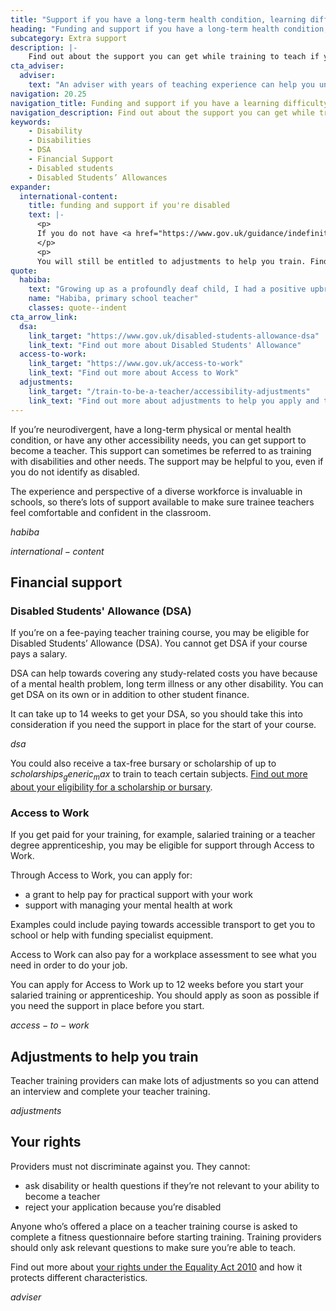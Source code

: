 ```yaml
---
title: "Support if you have a long-term health condition, learning difficulty, or neurodiversity"
heading: "Funding and support if you have a long-term health condition, learning difficulty, or neurodiversity"
subcategory: Extra support
description: |-
    Find out about the support you can get while training to teach if you're neurodivergent, have a long-term health condition, or other accessibility need.
cta_adviser:
  adviser:
    text: "An adviser with years of teaching experience can help you understand what support you could get during your training. Chat by phone, text or email, as little or as often as you need."
navigation: 20.25
navigation_title: Funding and support if you have a learning difficulty, health condition or disability
navigation_description: Find out about the support you can get while training to teach if you're neurodivergent, have a long-term physical or mental health condition, or have any other accessibility need.
keywords:
    - Disability
    - Disabilities
    - DSA
    - Financial Support
    - Disabled students
    - Disabled Students’ Allowances
expander:
  international-content:
    title: funding and support if you're disabled
    text: |-
      <p>
      If you do not have <a href="https://www.gov.uk/guidance/indefinite-leave-to-remain-in-the-uk">indefinite leave to remain in the UK</a>, you're unlikely to be eligible for this financial support (unless you’ve applied to the Afghan or Ukraine resettlement schemes).  
      </p>
      <p>
      You will still be entitled to adjustments to help you train. Find out about the <a href="/non-uk-teachers/fees-and-funding-for-non-uk-trainees">financial support available for non-UK citizens</a>.</p>
quote:
  habiba:
    text: "Growing up as a profoundly deaf child, I had a positive upbringing in my mainstream primary school. The teachers were amazing in terms of support and treating me equally. They inspired me to become a primary school teacher."
    name: "Habiba, primary school teacher"
    classes: quote--indent
cta_arrow_link:
  dsa:
    link_target: "https://www.gov.uk/disabled-students-allowance-dsa"
    link_text: "Find out more about Disabled Students' Allowance"
  access-to-work:
    link_target: "https://www.gov.uk/access-to-work"
    link_text: "Find out more about Access to Work"
  adjustments:
    link_target: "/train-to-be-a-teacher/accessibility-adjustments"
    link_text: "Find out more about adjustments to help you apply and train"
---
```


If you’re neurodivergent, have a long-term physical or mental health condition, or have any other accessibility needs, you can get support to become a teacher. This support can sometimes be referred to as training with disabilities and other needs. The support may be helpful to you, even if you do not identify as disabled.

The experience and perspective of a diverse workforce is invaluable in schools, so there’s lots of support available to make sure trainee teachers feel comfortable and confident in the classroom.

$habiba$

$international-content$

## Financial support

### Disabled Students' Allowance (DSA)

If you’re on a fee-paying teacher training course, you may be eligible for Disabled Students’ Allowance (DSA). You cannot get DSA if your course pays a salary. 

DSA can help towards covering any study-related costs you have because of a mental health problem, long term illness or any other disability. You can get DSA on its own or in addition to other student finance. 

It can take up to 14 weeks to get your DSA, so you should take this into consideration if you need the support in place for the start of your course.

$dsa$

You could also receive a tax-free bursary or scholarship of up to $scholarships_generic_max$ to train to teach certain subjects. [Find out more about your eligibility for a scholarship or bursary](/funding-and-support/scholarships-and-bursaries).

### Access to Work

If you get paid for your training, for example, salaried training or a teacher degree apprenticeship, you may be eligible for support through Access to Work. 

Through Access to Work, you can apply for: 

* a grant to help pay for practical support with your work 
* support with managing your mental health at work

Examples could include paying towards accessible transport to get you to school or help with funding specialist equipment.  

Access to Work can also pay for a workplace assessment to see what you need in order to do your job. 

You can apply for Access to Work up to 12 weeks before you start your salaried training or apprenticeship. You should apply as soon as possible if you need the support in place before you start.

$access-to-work$

## Adjustments to help you train

Teacher training providers can make lots of adjustments so you can attend an interview and complete your teacher training.

$adjustments$

## Your rights

Providers must not discriminate against you. They cannot:

- ask disability or health questions if they’re not relevant to your ability to become a teacher
- reject your application because you’re disabled

Anyone who’s offered a place on a teacher training course is asked to complete a fitness questionnaire before starting training. Training providers should only ask relevant questions to make sure you’re able to teach.

Find out more about [your rights under the Equality Act 2010](https://www.equalityhumanrights.com/equality/equality-act-2010/your-rights-under-equality-act-2010) and how it protects different characteristics.

$adviser$